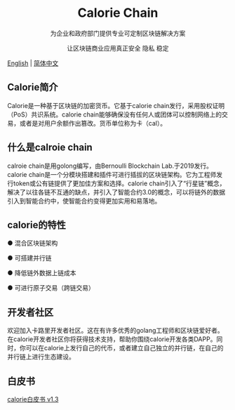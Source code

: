 <h1 align="center">Calorie Chain</h1>

<div align="center">

为企业和政府部门提供专业可定制区块链解决方案   

让区块链商业应用真正安全 隐私 稳定

</div>



[English](./README.md) | [简体中文](./README-zh_CN.md)



## Calorie简介

Calorie是一种基于区块链的加密货币。它基于calorie chain发行，采用股权证明（PoS）共识系统。calorie chain能够确保没有任何人或团体可以控制网络上的交易，或者是对用户余额作出篡改。货币单位称为卡（cal）。



## 什么是calroie chain 

calroie chain是用golong编写，由Bernoulli Blockchain Lab.于2019发行。
calorie chain是一个分模块搭建和插件可进行插拔的区块链架构。它为工程师发行token或公有链提供了更加佳方案和选择。calorie chain引入了“行星链”概念，解决了以往各链不互通的缺点，并引入了智能合约3.0的概念，可以将链外的数据引入到智能合约中，使智能合约变得更加实用和易落地。



## calorie的特性

● 混合区块链架构

● 可搭建并行链

● 降低链外数据上链成本

● 可进行原子交易（跨链交易）



## 开发者社区

欢迎加入卡路里开发者社区。这在有许多优秀的golang工程师和区块链爱好者。在calorie开发者社区你将获得技术支持，帮助你围绕calorie开发各类DAPP。同时，你可以在calorie上发行自己的代币，或者建立自己独立的并行链，在自己的并行链上进行生态建设。



## 白皮书

[calorie白皮书 v1.3](./white-paper_CN.pdf)

